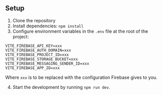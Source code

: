 ## Setup

1. Clone the repository
2. Install dependencies: `npm install`
3. Configure environment variables in the `.env` file at the root of the project:

```
VITE_FIREBASE_API_KEY=xxx
VITE_FIREBASE_AUTH_DOMAIN=xxx
VITE_FIREBASE_PROJECT_ID=xxx
VITE_FIREBASE_STORAGE_BUCKET=xxx
VITE_FIREBASE_MESSAGING_SENDER_ID=xxx
VITE_FIREBASE_APP_ID=xxx
```

Where `xxx` is to be replaced with the configuration Firebase gives to you.

4. Start the development by running `npm run dev`.
